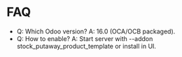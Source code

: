 # FAQ

- Q: Which Odoo version? A: 16.0 (OCA/OCB packaged).
- Q: How to enable? A: Start server with --addon stock_putaway_product_template or install in UI.
